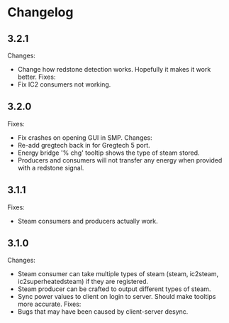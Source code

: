 Changelog
=========

3.2.1
-----
Changes:
* Change how redstone detection works. Hopefully it makes it work better.
Fixes:
* Fix IC2 consumers not working.

3.2.0
-----
Fixes:
* Fix crashes on opening GUI in SMP.
Changes:
* Re-add gregtech back in for Gregtech 5 port.
* Energy bridge '% chg' tooltip shows the type of steam stored.
* Producers and consumers will not transfer any energy when provided with a redstone signal.

3.1.1
-----
Fixes:
* Steam consumers and producers actually work.

3.1.0
------
Changes:
* Steam consumer can take multiple types of steam (steam, ic2steam, ic2superheatedsteam) if they are registered.
* Steam producer can be crafted to output different types of steam.
* Sync power values to client on login to server. Should make tooltips more accurate.
Fixes:
* Bugs that may have been caused by client-server desync.
